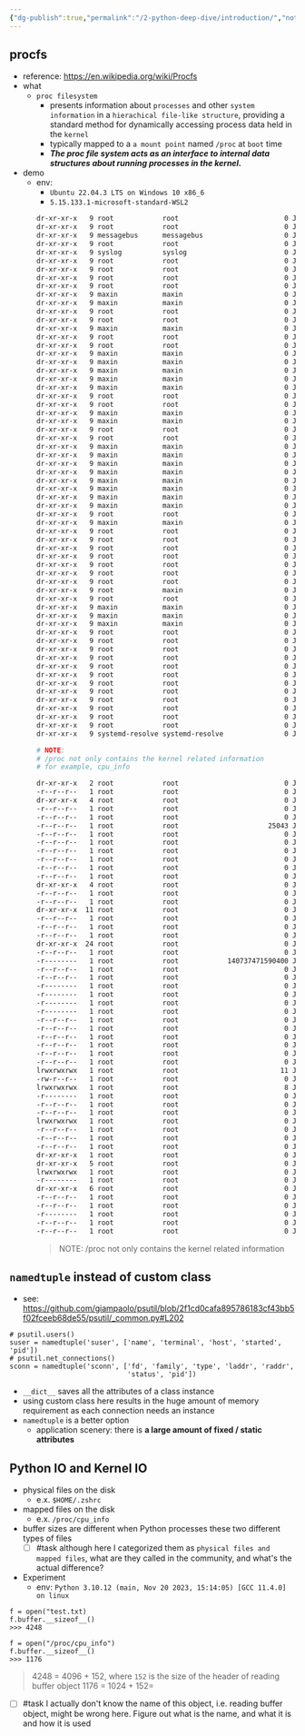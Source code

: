 ```yaml
---
{"dg-publish":true,"permalink":"/2-python-deep-dive/introduction/","noteIcon":"","created":"2024-01-28T21:23:05.020+01:00","updated":"2024-01-28T21:54:49.496+01:00"}
---
```


## procfs
- reference: https://en.wikipedia.org/wiki/Procfs
- what
	- `proc filesystem` 
		- presents information about `processes` and other `system information` in a `hierachical file-like structure`, providing a standard method for  dynamically accessing process data held in the `kernel`
		- typically mapped to a `a mount point` named `/proc` at `boot` time
		- ***The proc file system acts as an interface to internal data structures about running processes in the kernel.***
- demo
	- env:
		- `Ubuntu 22.04.3 LTS on Windows 10 x86_6`
		- `5.15.133.1-microsoft-standard-WSL2`
		```bash
		dr-xr-xr-x   9 root            root                          0 Jan 26 23:38 1
		dr-xr-xr-x   9 root            root                          0 Jan 26 23:38 136
		dr-xr-xr-x   9 messagebus      messagebus                    0 Jan 26 23:38 138
		dr-xr-xr-x   9 root            root                          0 Jan 26 23:38 142
		dr-xr-xr-x   9 syslog          syslog                        0 Jan 26 23:38 143
		dr-xr-xr-x   9 root            root                          0 Jan 26 23:38 144
		dr-xr-xr-x   9 root            root                          0 Jan 26 23:38 145
		dr-xr-xr-x   9 root            root                          0 Jan 28 20:08 193735
		dr-xr-xr-x   9 root            root                          0 Jan 28 20:08 193736
		dr-xr-xr-x   9 maxin           maxin                         0 Jan 28 19:55 193741
		dr-xr-xr-x   9 maxin           maxin                         0 Jan 28 19:58 193933
		dr-xr-xr-x   9 root            root                          0 Jan 28 20:40 193935
		dr-xr-xr-x   9 root            root                          0 Jan 28 20:40 193937
		dr-xr-xr-x   9 maxin           maxin                         0 Jan 28 20:09 193939
		dr-xr-xr-x   9 root            root                          0 Jan 28 20:45 195285
		dr-xr-xr-x   9 root            root                          0 Jan 28 20:45 195286
		dr-xr-xr-x   9 maxin           maxin                         0 Jan 28 20:45 195287
		dr-xr-xr-x   9 maxin           maxin                         0 Jan 28 20:45 195288
		dr-xr-xr-x   9 maxin           maxin                         0 Jan 28 20:45 195293
		dr-xr-xr-x   9 maxin           maxin                         0 Jan 28 20:45 195297
		dr-xr-xr-x   9 maxin           maxin                         0 Jan 28 20:45 195480
		dr-xr-xr-x   9 root            root                          0 Jan 28 20:45 195882
		dr-xr-xr-x   9 root            root                          0 Jan 28 20:45 195883
		dr-xr-xr-x   9 maxin           maxin                         0 Jan 28 20:45 195884
		dr-xr-xr-x   9 maxin           maxin                         0 Jan 28 20:45 195891
		dr-xr-xr-x   9 root            root                          0 Jan 28 20:45 195897
		dr-xr-xr-x   9 root            root                          0 Jan 28 20:45 195898
		dr-xr-xr-x   9 maxin           maxin                         0 Jan 28 20:45 195899
		dr-xr-xr-x   9 maxin           maxin                         0 Jan 28 20:45 195913
		dr-xr-xr-x   9 maxin           maxin                         0 Jan 28 20:45 195982
		dr-xr-xr-x   9 maxin           maxin                         0 Jan 28 20:45 195991
		dr-xr-xr-x   9 maxin           maxin                         0 Jan 28 20:45 196009
		dr-xr-xr-x   9 maxin           maxin                         0 Jan 28 20:45 196019
		dr-xr-xr-x   9 maxin           maxin                         0 Jan 28 20:46 196150
		dr-xr-xr-x   9 maxin           maxin                         0 Jan 28 20:46 196256
		dr-xr-xr-x   9 root            root                          0 Jan 26 23:38 2
		dr-xr-xr-x   9 maxin           maxin                         0 Jan 28 21:27 203884
		dr-xr-xr-x   9 root            root                          0 Jan 27 09:11 20407
		dr-xr-xr-x   9 root            root                          0 Jan 27 09:11 20411
		dr-xr-xr-x   9 root            root                          0 Jan 26 23:38 206
		dr-xr-xr-x   9 root            root                          0 Jan 26 23:38 208
		dr-xr-xr-x   9 root            root                          0 Jan 26 23:38 212
		dr-xr-xr-x   9 root            root                          0 Jan 26 23:38 214
		dr-xr-xr-x   9 root            root                          0 Jan 26 23:38 323
		dr-xr-xr-x   9 root            maxin                         0 Jan 26 23:38 335
		dr-xr-xr-x   9 root            root                          0 Jan 26 23:38 35
		dr-xr-xr-x   9 maxin           maxin                         0 Jan 26 23:38 370
		dr-xr-xr-x   9 maxin           maxin                         0 Jan 26 23:38 371
		dr-xr-xr-x   9 maxin           maxin                         0 Jan 26 23:38 376
		dr-xr-xr-x   9 root            root                          0 Jan 26 23:38 394
		dr-xr-xr-x   9 root            root                          0 Jan 26 23:38 55
		dr-xr-xr-x   9 root            root                          0 Jan 26 23:38 6
		dr-xr-xr-x   9 root            root                          0 Jan 27 00:17 7858
		dr-xr-xr-x   9 root            root                          0 Jan 26 23:38 79
		dr-xr-xr-x   9 root            root                          0 Jan 26 23:38 80
		dr-xr-xr-x   9 root            root                          0 Jan 26 23:38 81
		dr-xr-xr-x   9 root            root                          0 Jan 26 23:38 82
		dr-xr-xr-x   9 root            root                          0 Jan 26 23:38 83
		dr-xr-xr-x   9 root            root                          0 Jan 26 23:38 84
		dr-xr-xr-x   9 root            root                          0 Jan 26 23:38 86
		dr-xr-xr-x   9 root            root                          0 Jan 26 23:38 88
		dr-xr-xr-x   9 systemd-resolve systemd-resolve               0 Jan 26 23:38 95

		# NOTE:
		# /proc not only contains the kernel related information
		# for example, cpu_info
		
		dr-xr-xr-x   2 root            root                          0 Jan 26 23:38 acpi
		-r--r--r--   1 root            root                          0 Jan 26 23:38 buddyinfo
		dr-xr-xr-x   4 root            root                          0 Jan 26 23:38 bus
		-r--r--r--   1 root            root                          0 Jan 26 23:38 cgroups
		-r--r--r--   1 root            root                          0 Jan 26 23:38 cmdline
		-r--r--r--   1 root            root                      25043 Jan 26 23:38 config.gz
		-r--r--r--   1 root            root                          0 Jan 26 23:38 consoles
		-r--r--r--   1 root            root                          0 Jan 26 23:38 cpuinfo
		-r--r--r--   1 root            root                          0 Jan 26 23:38 crypto
		-r--r--r--   1 root            root                          0 Jan 26 23:38 devices
		-r--r--r--   1 root            root                          0 Jan 26 23:38 diskstats
		-r--r--r--   1 root            root                          0 Jan 26 23:38 dma
		dr-xr-xr-x   4 root            root                          0 Jan 26 23:38 driver
		-r--r--r--   1 root            root                          0 Jan 26 23:38 execdomains
		-r--r--r--   1 root            root                          0 Jan 26 23:38 filesystems
		dr-xr-xr-x  11 root            root                          0 Jan 26 23:38 fs
		-r--r--r--   1 root            root                          0 Jan 26 23:38 interrupts
		-r--r--r--   1 root            root                          0 Jan 26 23:38 iomem
		-r--r--r--   1 root            root                          0 Jan 26 23:38 ioports
		dr-xr-xr-x  24 root            root                          0 Jan 26 23:38 irq
		-r--r--r--   1 root            root                          0 Jan 26 23:38 kallsyms
		-r--------   1 root            root            140737471590400 Jan 26 23:38 kcore
		-r--r--r--   1 root            root                          0 Jan 26 23:38 key-users
		-r--r--r--   1 root            root                          0 Jan 26 23:38 keys
		-r--------   1 root            root                          0 Jan 26 23:38 kmsg
		-r--------   1 root            root                          0 Jan 26 23:38 kpagecgroup
		-r--------   1 root            root                          0 Jan 26 23:38 kpagecount
		-r--------   1 root            root                          0 Jan 26 23:38 kpageflags
		-r--r--r--   1 root            root                          0 Jan 26 23:38 loadavg
		-r--r--r--   1 root            root                          0 Jan 26 23:38 locks
		-r--r--r--   1 root            root                          0 Jan 26 23:38 mdstat
		-r--r--r--   1 root            root                          0 Jan 26 23:38 meminfo
		-r--r--r--   1 root            root                          0 Jan 26 23:38 misc
		-r--r--r--   1 root            root                          0 Jan 26 23:38 modules
		lrwxrwxrwx   1 root            root                         11 Jan 26 23:38 mounts -> self/mounts
		-rw-r--r--   1 root            root                          0 Jan 26 23:38 mtrr
		lrwxrwxrwx   1 root            root                          8 Jan 26 23:38 net -> self/net
		-r--------   1 root            root                          0 Jan 26 23:38 pagetypeinfo
		-r--r--r--   1 root            root                          0 Jan 26 23:38 partitions
		-r--r--r--   1 root            root                          0 Jan 26 23:38 schedstat
		lrwxrwxrwx   1 root            root                          0 Jan 26 23:38 self -> 203884
		-r--r--r--   1 root            root                          0 Jan 26 23:38 softirqs
		-r--r--r--   1 root            root                          0 Jan 26 23:38 stat
		-r--r--r--   1 root            root                          0 Jan 26 23:38 swaps
		dr-xr-xr-x   1 root            root                          0 Jan 26 23:38 sys
		dr-xr-xr-x   5 root            root                          0 Jan 26 23:38 sysvipc
		lrwxrwxrwx   1 root            root                          0 Jan 26 23:38 thread-self -> 203884/task/203884
		-r--------   1 root            root                          0 Jan 26 23:38 timer_list
		dr-xr-xr-x   6 root            root                          0 Jan 26 23:38 tty
		-r--r--r--   1 root            root                          0 Jan 26 23:38 uptime
		-r--r--r--   1 root            root                          0 Jan 26 23:38 version
		-r--------   1 root            root                          0 Jan 26 23:38 vmallocinfo
		-r--r--r--   1 root            root                          0 Jan 26 23:38 vmstat
		-r--r--r--   1 root            root                          0 Jan 26 23:38 zoneinfo
		```
		> NOTE: /proc not only contains the kernel related information


## `namedtuple` instead of custom class
- see: https://github.com/giampaolo/psutil/blob/2f1cd0cafa895786183cf43bb5f02fceeb68de55/psutil/_common.py#L202
```python3
# psutil.users()
suser = namedtuple('suser', ['name', 'terminal', 'host', 'started', 'pid'])
# psutil.net_connections()
sconn = namedtuple('sconn', ['fd', 'family', 'type', 'laddr', 'raddr',
                             'status', 'pid'])
```
- `__dict__` saves all the attributes of a class instance
- using custom class here results in the huge amount of memory requirement as each connection needs an instance
- `namedtuple` is a better option
	- application scenery: there is **a large amount of fixed / static attributes**

## Python IO and Kernel IO
- physical files on the disk
	- e.x. `$HOME/.zshrc`
- mapped files on the disk
	- e.x. `/proc/cpu_info`
- buffer sizes are different when Python processes these two different types of files
	- [ ] #task although here I categorized them as `physical files and mapped files`, what are they called in the community, and what's the actual difference?
- Experiment
	- env: `Python 3.10.12 (main, Nov 20 2023, 15:14:05) [GCC 11.4.0] on linux`
```python3
f = open("test.txt)
f.buffer.__sizeof__()
>>> 4248

f = open("/proc/cpu_info")
f.buffer.__sizeof__()
>>> 1176
```
> 4248 = 4096 + 152, where `152` is the size of the header of reading buffer object
> 1176   = 1024 + 152=
- [ ] #task I actually don't know the name of this object, i.e. reading buffer object, might be wrong here. Figure out what is the name, and what it is and how it is used

